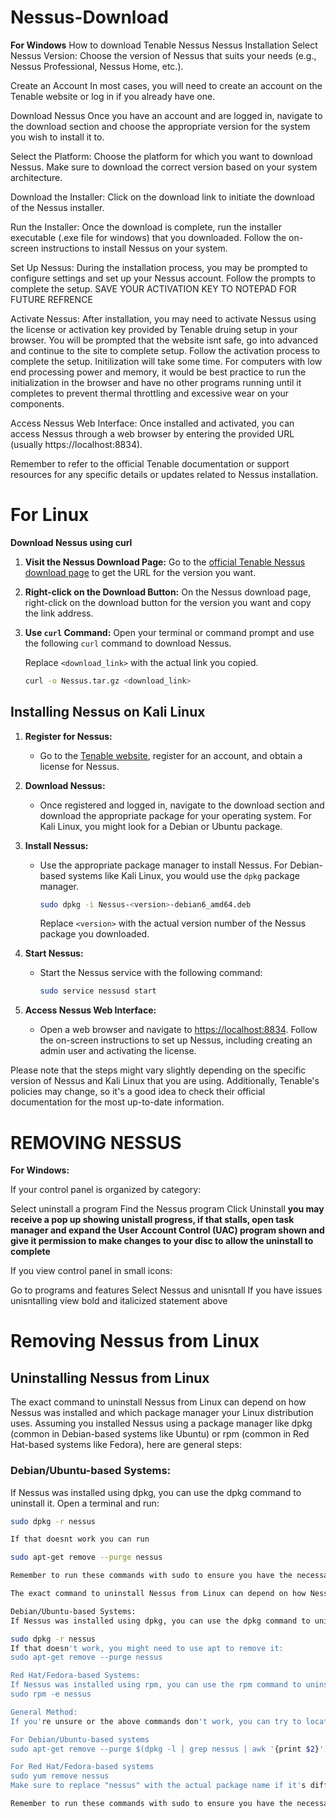 # Nessus-Download

**For Windows**
How to download Tenable Nessus
Nessus Installation
Select Nessus Version:
Choose the version of Nessus that suits your needs (e.g., Nessus Professional, Nessus Home, etc.).

Create an Account
In most cases, you will need to create an account on the Tenable website or log in if you already have one.

Download Nessus
Once you have an account and are logged in, navigate to the download section and choose the appropriate version for the system you wish to install it to.

Select the Platform:
Choose the platform for which you want to download Nessus. Make sure to download the correct version based on your system architecture.

Download the Installer:
Click on the download link to initiate the download of the Nessus installer.

Run the Installer:
Once the download is complete, run the installer executable (.exe file for windows) that you downloaded. Follow the on-screen instructions to install Nessus on your system.

Set Up Nessus:
During the installation process, you may be prompted to configure settings and set up your Nessus account. Follow the prompts to complete the setup. SAVE YOUR ACTIVATION KEY TO NOTEPAD FOR FUTURE REFRENCE

Activate Nessus:
After installation, you may need to activate Nessus using the license or activation key provided by Tenable druing setup in your browser. You will be prompted that the website isnt safe, go into advanced and continue to the site to complete setup. Follow the activation process to complete the setup. Initilization will take some time. For computers with low end processing power and memory, it would be best practice to run the initialization in the browser and have no other programs running until it completes to prevent thermal throttling and excessive wear on your components.

Access Nessus Web Interface:
Once installed and activated, you can access Nessus through a web browser by entering the provided URL (usually https://localhost:8834).

Remember to refer to the official Tenable documentation or support resources for any specific details or updates related to Nessus installation.

# **For Linux**
**Download Nessus using curl**

1. **Visit the Nessus Download Page:**
   Go to the [official Tenable Nessus download page](https://www.tenable.com/downloads/nessus) to get the URL for the version you want.

2. **Right-click on the Download Button:**
   On the Nessus download page, right-click on the download button for the version you want and copy the link address.

3. **Use `curl` Command:**
   Open your terminal or command prompt and use the following `curl` command to download Nessus.

   Replace `<download_link>` with the actual link you copied.

   ```bash
   curl -o Nessus.tar.gz <download_link>

   
## Installing Nessus on Kali Linux

1. **Register for Nessus:**
   - Go to the [Tenable website](https://www.tenable.com/), register for an account, and obtain a license for Nessus.

2. **Download Nessus:**
   - Once registered and logged in, navigate to the download section and download the appropriate package for your operating system. For Kali Linux, you might look for a Debian or Ubuntu package.

3. **Install Nessus:**
   - Use the appropriate package manager to install Nessus. For Debian-based systems like Kali Linux, you would use the `dpkg` package manager.
     ```bash
     sudo dpkg -i Nessus-<version>-debian6_amd64.deb
     ```
     Replace `<version>` with the actual version number of the Nessus package you downloaded.

4. **Start Nessus:**
   - Start the Nessus service with the following command:
     ```bash
     sudo service nessusd start
     ```

5. **Access Nessus Web Interface:**
   - Open a web browser and navigate to [https://localhost:8834](https://localhost:8834). Follow the on-screen instructions to set up Nessus, including creating an admin user and activating the license.

Please note that the steps might vary slightly depending on the specific version of Nessus and Kali Linux that you are using. Additionally, Tenable's policies may change, so it's a good idea to check their official documentation for the most up-to-date information.


# REMOVING NESSUS

**For Windows:**

If your control panel is organized by category:

Select uninstall a program
Find the Nessus program
Click Uninstall
**you may receive a pop up showing unistall progress, if that stalls, open task manager and expand the User Account Control (UAC) program shown and give it permission to make changes to your disc to allow the uninstall to complete**

If you view control panel in small icons:

Go to programs and features
Select Nessus and unisntall
If you have issues unisntalling view bold and italicized statement above

# Removing Nessus from Linux

## Uninstalling Nessus from Linux

The exact command to uninstall Nessus from Linux can depend on how Nessus was installed and which package manager your Linux distribution uses. Assuming you installed Nessus using a package manager like dpkg (common in Debian-based systems like Ubuntu) or rpm (common in Red Hat-based systems like Fedora), here are general steps:

### Debian/Ubuntu-based Systems:
If Nessus was installed using dpkg, you can use the dpkg command to uninstall it. Open a terminal and run:

```bash
sudo dpkg -r nessus

If that doesnt work you can run

sudo apt-get remove --purge nessus

Remember to run these commands with sudo to ensure you have the necessary permissions to uninstall the software. Also, please refer to the Nessus documentation or the specific instructions provided by Tenable, the company behind Nessus, for any special uninstallation procedures related to your specific installation.

The exact command to uninstall Nessus from Linux can depend on how Nessus was installed and which package manager your Linux distribution uses. Assuming you installed Nessus using a package manager like dpkg (common in Debian-based systems like Ubuntu) or rpm (common in Red Hat-based systems like Fedora), here are general steps:

Debian/Ubuntu-based Systems:
If Nessus was installed using dpkg, you can use the dpkg command to uninstall it. Open a terminal and run:

sudo dpkg -r nessus
If that doesn't work, you might need to use apt to remove it:
sudo apt-get remove --purge nessus

Red Hat/Fedora-based Systems:
If Nessus was installed using rpm, you can use the rpm command to uninstall it. Open a terminal and run:
sudo rpm -e nessus

General Method:
If you're unsure or the above commands don't work, you can try to locate the Nessus package name and then remove it. Use the following commands:

For Debian/Ubuntu-based systems
sudo apt-get remove --purge $(dpkg -l | grep nessus | awk '{print $2}')

For Red Hat/Fedora-based systems
sudo yum remove nessus
Make sure to replace "nessus" with the actual package name if it's different.

Remember to run these commands with sudo to ensure you have the necessary permissions to uninstall the software. Also, please refer to the Nessus documentation or the specific instructions provided by Tenable, the company behind Nessus, for any special uninstallation procedures related to your specific installation.


